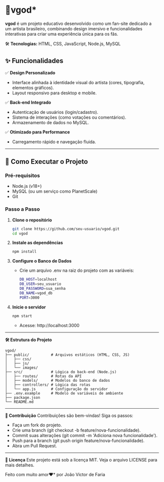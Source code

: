 # 🌟vgod* 

**vgod** é um projeto educativo desenvolvido como um fan-site dedicado a um artista brasileiro, combinando design imersivo e funcionalidades interativas para criar uma experiência única para os fãs.  
 
🛠 **Tecnologias:** HTML, CSS, JavaScript, Node.js, MySQL  

## ✨ Funcionalidades  

✅ **Design Personalizado**  
- Interface alinhada à identidade visual do artista (cores, tipografia, elementos gráficos).  
- Layout responsivo para desktop e mobile.  

✅ **Back-end Integrado**  
- Autenticação de usuários (login/cadastro).  
- Sistema de interações (como votações ou comentários).  
- Armazenamento de dados no MySQL.  

✅ **Otimizado para Performance**  
- Carregamento rápido e navegação fluida.  

---

## 🚀 Como Executar o Projeto  

### **Pré-requisitos**  
- Node.js (v18+)  
- MySQL (ou um serviço como PlanetScale)  
- Git  

### **Passo a Passo**  

1. **Clone o repositório**  
   ```bash
   git clone https://github.com/seu-usuario/vgod.git
   cd vgod
   ```

2. **Instale as dependências**
   ```bash
   npm install
   ```

3. **Configure o Banco de Dados**
   - Crie um arquivo .env na raiz do projeto com as variáveis:
     ```bash
     DB_HOST=localhost
     DB_USER=seu_usuario
     DB_PASSWORD=sua_senha
     DB_NAME=vgod_db
     PORT=3000
     ```

4. **Inicie o servidor**
   ```bash
   npm start
   ```
   - Acesse: http://localhost:3000
   
---

**🛠 Estrutura do Projeto**
```plaintext
vgod/
├── public/          # Arquivos estáticos (HTML, CSS, JS)
│   ├── css/
│   ├── js/
│   └── images/
├── src/             # Lógica do back-end (Node.js)
│   ├── routes/      # Rotas da API
│   ├── models/      # Modelos do banco de dados
│   ├── controllers/ # Lógica das rotas
│   └── app.js       # Configuração do servidor
├── .env.example     # Modelo de variáveis de ambiente
├── package.json
└── README.md
```

---

**🤝 Contribuição**
Contribuições são bem-vindas! Siga os passos:

- Faça um fork do projeto.
- Crie uma branch (git checkout -b feature/nova-funcionalidade).
- Commit suas alterações (git commit -m 'Adiciona nova funcionalidade').
- Push para a branch (git push origin feature/nova-funcionalidade).
- Abra um Pull Request.

---

**📄 Licença**
Este projeto está sob a licença MIT. Veja o arquivo LICENSE para mais detalhes.

Feito com muito amor❤* por João Victor de Faria
